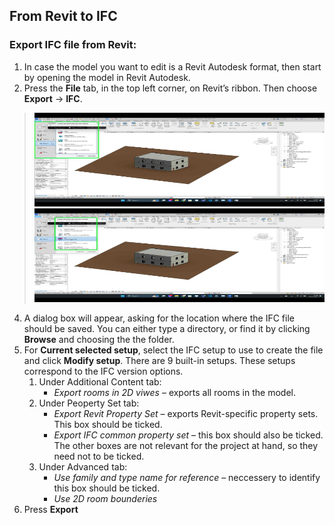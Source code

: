 ## From Revit to IFC
### Export IFC file from Revit:
1.  In case the model you want to edit is a Revit Autodesk format, then start by opening the model in Revit Autodesk. 
2.  Press the **File** tab, in the top left corner, on Revit’s ribbon. Then choose **Export** &rarr; **IFC**.
> <img src="./images/Punkt2_1.png" width="600" height="150"><img src="./images/Punkt2_2.png" width="600" height="150">
4.  A dialog box will appear, asking for the location where the IFC file should be saved. You can either type a directory, or find it by clicking **Browse** and choosing the the folder. 
5.  For **Current selected setup**, select the IFC setup to use to create the file and click **Modify setup**. There are 9 built-in setups. These setups correspond to the IFC version options.
    1. Under Additional Content tab:
       *    _Export rooms in 2D viwes_ – exports all rooms in the model.
    2. Under Peoperty Set tab:
       *    _Export Revit Property Set_ – exports Revit-specific property sets. This box should be ticked.
       *    _Export IFC common property set_ – this box should also be ticked. The other boxes are not relevant for the project at hand, so they need not to be ticked.
    3. Under Advanced tab:
       *    _Use family and type name for reference_ – neccessery to identify this box should be ticked.
       *    _Use 2D room bounderies_ 
6.	Press **Export**
